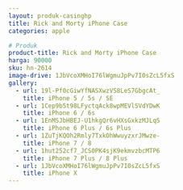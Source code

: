 ```yaml
---
layout: produk-casinghp
title: Rick and Morty iPhone Case
categories: apple

# Produk
product-title: Rick and Morty iPhone Case
harga: 90000
sku: hn-2614
image-drive: 1JbVcoXMHoI76lWgmuJpPv7I0sZcL5fxS
gallery:
  - url: 19l-Pf0cGiwYfNASXwzVS8LeS7GbgcAt_
    title: iPhone 5 / 5s / SE
  - url: 1Cep9b5t98LFyctqAck8wpMEVlSVdYDwK
    title: iPhone 6 / 6s
  - url: 1EnMSJbHBEJ-U1hkgQr6vHXsGxkzMJLqS
    title: iPhone 6 Plus / 6s Plus
  - url: 1ZuTjKQOh2Rmly7TxkOhWwuyzxrJMwze-
    title: iPhone 7 / 8
  - url: 1hut252cf7_JCS0PK4sjK9ekmvzbcMTP6
    title: iPhone 7 Plus / 8 Plus
  - url: 1JbVcoXMHoI76lWgmuJpPv7I0sZcL5fxS
    title: iPhone X
---
```

